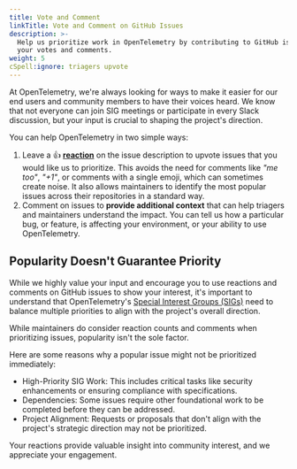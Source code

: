 ```yaml
---
title: Vote and Comment
linkTitle: Vote and Comment on GitHub Issues
description: >-
  Help us prioritize work in OpenTelemetry by contributing to GitHub issues with
  your votes and comments.
weight: 5
cSpell:ignore: triagers upvote
---
```


At OpenTelemetry, we're always looking for ways to make it easier for our end
users and community members to have their voices heard. We know that not
everyone can join SIG meetings or participate in every Slack discussion, but
your input is crucial to shaping the project's direction.

You can help OpenTelemetry in two simple ways:

1. Leave a 👍
   **[reaction](https://github.blog/news-insights/product-news/add-reactions-to-pull-requests-issues-and-comments/)**
   on the issue description to upvote issues that you would like us to
   prioritize. This avoids the need for comments like _"me too"_, _"+1"_, or
   comments with a single emoji, which can sometimes create noise. It also
   allows maintainers to identify the most popular issues across their
   repositories in a standard way.
2. Comment on issues to **provide additional context** that can help triagers
   and maintainers understand the impact. You can tell us how a particular bug,
   or feature, is affecting your environment, or your ability to use
   OpenTelemetry.

## Popularity Doesn't Guarantee Priority

While we highly value your input and encourage you to use reactions and comments
on GitHub issues to show your interest, it's important to understand that
OpenTelemetry's
[Special Interest Groups (SIGs)](https://github.com/open-telemetry/community#special-interest-groups)
need to balance multiple priorities to align with the project's overall
direction.

While maintainers do consider reaction counts and comments when prioritizing
issues, popularity isn't the sole factor.

Here are some reasons why a popular issue might not be prioritized immediately:

- High-Priority SIG Work: This includes critical tasks like security
  enhancements or ensuring compliance with specifications.
- Dependencies: Some issues require other foundational work to be completed
  before they can be addressed.
- Project Alignment: Requests or proposals that don't align with the project's
  strategic direction may not be prioritized.

Your reactions provide valuable insight into community interest, and we
appreciate your engagement.
